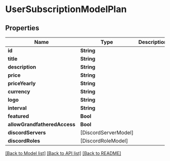 # UserSubscriptionModelPlan

## Properties
Name | Type | Description | Notes
------------ | ------------- | ------------- | -------------
**id** | **String** |  | 
**title** | **String** |  | 
**description** | **String** |  | 
**price** | **String** |  | 
**priceYearly** | **String** |  | [optional] 
**currency** | **String** |  | 
**logo** | **String** |  | [optional] 
**interval** | **String** |  | 
**featured** | **Bool** |  | 
**allowGrandfatheredAccess** | **Bool** |  | [optional] 
**discordServers** | [DiscordServerModel] |  | 
**discordRoles** | [DiscordRoleModel] |  | 

[[Back to Model list]](../README.md#documentation-for-models) [[Back to API list]](../README.md#documentation-for-api-endpoints) [[Back to README]](../README.md)


